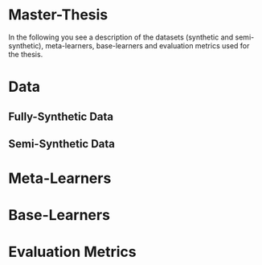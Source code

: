 # Master-Thesis
In the following you see a description of the datasets (synthetic and semi-synthetic), meta-learners, base-learners and evaluation metrics used for the thesis. 

# Data

## Fully-Synthetic Data

## Semi-Synthetic Data

# Meta-Learners

# Base-Learners

# Evaluation Metrics

